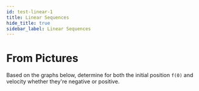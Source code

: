 ```yaml
---
id: test-linear-1
title: Linear Sequences
hide_title: true
sidebar_label: Linear Sequences
---
```


# From Pictures

Based on the graphs below, determine for both the initial position `f(0)` and 
velocity whether they're negative or positive.
